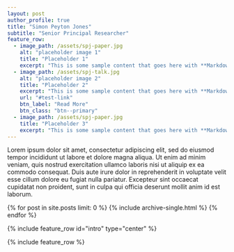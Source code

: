 ```yaml
---
layout: post
author_profile: true
title: "Simon Peyton Jones"
subtitle: "Senior Principal Researcher" 
feature_row:
  - image_path: /assets/spj-paper.jpg
    alt: "placeholder image 1"
    title: "Placeholder 1"
    excerpt: "This is some sample content that goes here with **Markdown** formatting."
  - image_path: /assets/spj-talk.jpg
    alt: "placeholder image 2"
    title: "Placeholder 2"
    excerpt: "This is some sample content that goes here with **Markdown** formatting."
    url: "#test-link"
    btn_label: "Read More"
    btn_class: "btn--primary"
  - image_path: /assets/spj-paper.jpg
    title: "Placeholder 3"
    excerpt: "This is some sample content that goes here with **Markdown** formatting."
---
```


Lorem ipsum dolor sit amet, consectetur adipiscing elit, sed do eiusmod tempor incididunt ut labore et dolore magna aliqua. Ut enim ad minim veniam, quis nostrud exercitation ullamco laboris nisi ut aliquip ex ea commodo consequat. Duis aute irure dolor in reprehenderit in voluptate velit esse cillum dolore eu fugiat nulla pariatur. Excepteur sint occaecat cupidatat non proident, sunt in culpa qui officia deserunt mollit anim id est laborum.

{% for post in site.posts limit: 0 %}
  {% include archive-single.html %}
{% endfor %}

{% include feature_row id="intro" type="center" %}

{% include feature_row %}
